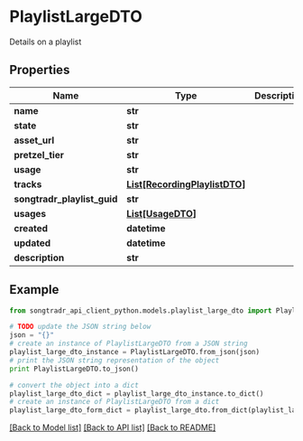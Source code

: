 # PlaylistLargeDTO

Details on a playlist

## Properties
Name | Type | Description | Notes
------------ | ------------- | ------------- | -------------
**name** | **str** |  | 
**state** | **str** |  | [optional] 
**asset_url** | **str** |  | [optional] 
**pretzel_tier** | **str** |  | [optional] 
**usage** | **str** |  | [optional] 
**tracks** | [**List[RecordingPlaylistDTO]**](RecordingPlaylistDTO.md) |  | [optional] 
**songtradr_playlist_guid** | **str** |  | [optional] 
**usages** | [**List[UsageDTO]**](UsageDTO.md) |  | [optional] 
**created** | **datetime** |  | [optional] 
**updated** | **datetime** |  | [optional] 
**description** | **str** |  | [optional] 

## Example

```python
from songtradr_api_client_python.models.playlist_large_dto import PlaylistLargeDTO

# TODO update the JSON string below
json = "{}"
# create an instance of PlaylistLargeDTO from a JSON string
playlist_large_dto_instance = PlaylistLargeDTO.from_json(json)
# print the JSON string representation of the object
print PlaylistLargeDTO.to_json()

# convert the object into a dict
playlist_large_dto_dict = playlist_large_dto_instance.to_dict()
# create an instance of PlaylistLargeDTO from a dict
playlist_large_dto_form_dict = playlist_large_dto.from_dict(playlist_large_dto_dict)
```
[[Back to Model list]](../README.md#documentation-for-models) [[Back to API list]](../README.md#documentation-for-api-endpoints) [[Back to README]](../README.md)


